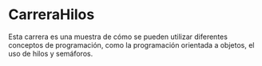 # CarreraHilos
Esta carrera es una muestra de cómo se pueden utilizar diferentes conceptos de programación, como la programación orientada a objetos, el uso de hilos y semáforos.
